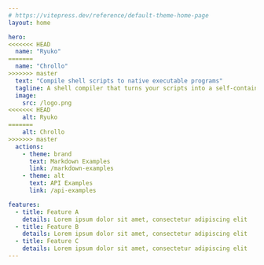 ```yaml
---
# https://vitepress.dev/reference/default-theme-home-page
layout: home

hero:
<<<<<<< HEAD
  name: "Ryuko"
=======
  name: "Chrollo"
>>>>>>> master
  text: "Compile shell scripts to native executable programs"
  tagline: A shell compiler that turns your scripts into a self-contained executable programs
  image:
    src: /logo.png
<<<<<<< HEAD
    alt: Ryuko
=======
    alt: Chrollo
>>>>>>> master
  actions:
    - theme: brand
      text: Markdown Examples
      link: /markdown-examples
    - theme: alt
      text: API Examples
      link: /api-examples

features:
  - title: Feature A
    details: Lorem ipsum dolor sit amet, consectetur adipiscing elit
  - title: Feature B
    details: Lorem ipsum dolor sit amet, consectetur adipiscing elit
  - title: Feature C
    details: Lorem ipsum dolor sit amet, consectetur adipiscing elit
---
```

